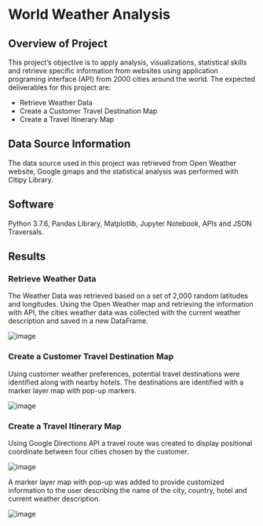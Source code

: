 # **World Weather Analysis**

## Overview of Project

This project’s objective is to apply analysis, visualizations, statistical skills and retrieve specific information from websites using application programing interface (API) from 2000 cities around the world.  The expected deliverables for this project are:
*	Retrieve Weather Data
*	Create a Customer Travel Destination Map
*	Create a Travel Itinerary Map

## Data Source Information
The data source used in this project was retrieved from Open Weather website, Google gmaps and the statistical analysis was performed with Citipy Library. 

## Software
Python 3.7.6, Pandas Library, Matplotlib, Jupyter Notebook, APIs and JSON Traversals.

## Results 

### Retrieve Weather Data 

The Weather Data was retrieved based on a set of 2,000 random latitudes and longitudes. Using the Open Weather map and retrieving the information with API, the cities weather data was collected with the current weather description and saved in a new DataFrame. 

![image](https://user-images.githubusercontent.com/86136535/128609492-06a86969-d119-4901-839f-f341d2d8fb6a.png)


 
### Create a Customer Travel Destination Map 

Using customer weather preferences, potential travel destinations were identified along with nearby hotels. The destinations are identified with a marker layer map with pop-up markers. 


![image](https://user-images.githubusercontent.com/86136535/128609548-fd442b70-d6a2-4828-a5f6-518193f91831.png)



### Create a Travel Itinerary Map

Using Google Directions API a travel route was created to display positional coordinate between four cities chosen by the customer. 


![image](https://user-images.githubusercontent.com/86136535/128609660-54ef1d93-dceb-4472-a3fc-82bfa38961b2.png)


A marker layer map with pop-up was added to provide customized information to the user describing the name of the city, country, hotel and current weather description. 

![image](https://user-images.githubusercontent.com/86136535/128609728-32bb1b07-e043-4f8b-a19a-2f3dc207504f.png)


  










